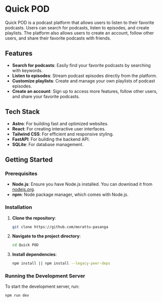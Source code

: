 # Quick POD

Quick POD is a podcast platform that allows users to listen to their favorite podcasts. Users can search for podcasts, listen to episodes, and create playlists. The platform also allows users to create an account, follow other users, and share their favorite podcasts with friends.

## Features

- **Search for podcasts**: Easily find your favorite podcasts by searching with keywords.
- **Listen to episodes**: Stream podcast episodes directly from the platform.
- **Customize playlists**: Create and manage your own playlists of podcast episodes.
- **Create an account**: Sign up to access more features, follow other users, and share your favorite podcasts.

## Tech Stack

- **Astro**: For building fast and optimized websites.
- **React**: For creating interactive user interfaces.
- **Tailwind CSS**: For efficient and responsive styling.
- **FastAPI**: For building the backend API.
- **SQLite**: For database management.

## Getting Started

### Prerequisites

- **Node.js**: Ensure you have Node.js installed. You can download it from [nodejs.org](https://nodejs.org/).
- **npm**: Node package manager, which comes with Node.js.

### Installation

1. **Clone the repository**:

   ```bash
   git clone https://github.com/morattu-pasanga
   ```

2. **Navigate to the project directory**:

   ```bash
   cd Quick POD
   ```

3. **Install dependencies**:

   ```bash
   npm install || npm install --legacy-peer-deps
   ```

### Running the Development Server

To start the development server, run:

```bash
npm run dev
```
